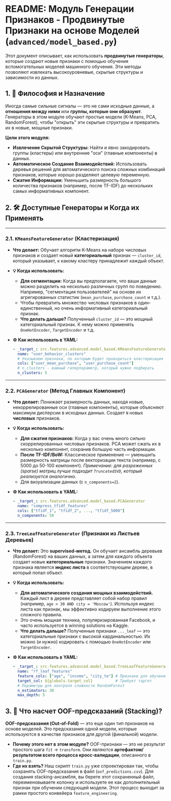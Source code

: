 # README: Модуль Генерации Признаков - Продвинутые Признаки на основе Моделей (`advanced/model_based.py`)

Этот документ описывает, как использовать **продвинутые генераторы**, которые создают новые признаки с помощью обучения вспомогательных моделей машинного обучения. Эти методы позволяют извлекать высокоуровневые, скрытые структуры и зависимости из данных.

## 1. 🎯 Философия и Назначение

Иногда самые сильные сигналы — это не сами исходные данные, а **отношения между ними** или **группы, которые они образуют**. Генераторы в этом модуле обучают простые модели (K-Means, PCA, RandomForest), чтобы "открыть" эти скрытые структуры и превратить их в новые, мощные признаки.

**Цели этого модуля:**

*   **Извлечение Скрытой Структуры:** Найти и явно закодировать группы (кластеры) или внутренние "оси" (главные компоненты) в данных.
*   **Автоматическое Создание Взаимодействий:** Использовать деревья решений для автоматического поиска сложных комбинаций признаков, которые хорошо разделяют целевую переменную.
*   **Сжатие Информации:** Уменьшить размерность большого количества признаков (например, после TF-IDF) до нескольких самых информативных компонент.

## 2. 🛠️ Доступные Генераторы и Когда их Применять

---

### 2.1. `KMeansFeatureGenerator` (Кластеризация)

*   **Что делает:** Обучает алгоритм K-Means на наборе числовых признаков и создает новый **категориальный** признак — `cluster_id`, который указывает, к какому кластеру принадлежит каждый объект.

*   **💡 Когда использовать:**
    *   **Для сегментации:** Когда вы предполагаете, что ваши данные можно разделить на несколько различных групп по поведению. Например, "сегментация пользователей" на основе их агрегированных статистик (`mean_purchase`, `purchase_count` и т.д.).
    *   Чтобы превратить множество числовых признаков в один-единственный, но очень информативный категориальный признак.
    *   **Что делать дальше?** Полученный `cluster_id` — это мощный категориальный признак. К нему можно применять `OneHotEncoder`, `TargetEncoder` и т.д.

*   **⚙️ Как использовать в YAML:**
    ```yaml
    - _target_: src.features.advanced.model_based.KMeansFeatureGenerator
      name: "user_behavior_clusters"
      # Указываем признаки, по которым будет проводиться кластеризация
      cols: ["user_mean_purchase", "user_purchase_count"]
      # n_clusters - важный гиперпараметр, который нужно подбирать
      n_clusters: 5
    ```

---

### 2.2. `PCAGenerator` (Метод Главных Компонент)

*   **Что делает:** Понижает размерность данных, находя новые, некоррелированные оси (главные компоненты), которые объясняют максимум дисперсии в исходных данных. Создает `N` новых **числовых** признаков.

*   **💡 Когда использовать:**
    *   **Для сжатия признаков:** Когда у вас очень много сильно скоррелированных числовых признаков. PCA может сжать их в несколько компонент, сохранив большую часть информации.
    *   **После TF-IDF/BoW:** Классическое применение — уменьшить размерность матрицы после векторизации текста (например, с 5000 до 50-100 компонент). *Примечание: для разреженных (sparse) матриц лучше подходит `TruncatedSVD`, который реализуется аналогично.*
    *   Для визуализации данных (с `n_components=2`).

*   **⚙️ Как использовать в YAML:**
    ```yaml
    - _target_: src.features.advanced.model_based.PCAGenerator
      name: "compress_tfidf_features"
      cols: ["tfidf_1", "tfidf_2", ..., "tfidf_5000"]
      n_components: 50
    ```

---

### 2.3. `TreeLeafFeatureGenerator` (Признаки из Листьев Деревьев)

*   **Что делает:** Это **supervised-метод**. Он обучает ансамбль деревьев (RandomForest) на ваших данных, а затем для каждого объекта создает новые **категориальные** признаки. Значением каждого признака является **индекс листа** в соответствующем дереве, в который попал объект.

*   **💡 Когда использовать:**
    *   **Для автоматического создания мощных взаимодействий.** Каждый лист в дереве представляет собой набор правил (например, `age > 30 AND city = 'Moscow'`). Используя индекс листа как признак, мы эффективно кодируем выполнение этого сложного правила.
    *   Это очень мощная техника, популяризированная Facebook, и часто используется в winning solutions на Kaggle.
    *   **Что делать дальше?** Полученные признаки `..._leaf` — это категориальные признаки с высокой кардинальностью. Их можно (и нужно) кодировать с помощью `OneHotEncoder` или `TargetEncoder`.

*   **⚙️ Как использовать в YAML:**
    ```yaml
    - _target_: src.features.advanced.model_based.TreeLeafFeatureGenerator
      name: "rf_leaf_features"
      feature_cols: ["age", "income", "city_te"] # Признаки для обучения дерева
      target_col: ${globals.target_col}          # Требует таргет
      # Параметры для контроля сложности RandomForest
      n_estimators: 30
      max_depth: 5
    ```

## 3. 🧠 Что насчет OOF-предсказаний (Stacking)?

**OOF-предсказания (Out-of-Fold)** — это еще один тип признаков на основе моделей. Это предсказания одной модели, которые используются в качестве признаков для другой (финальной) модели.

*   **Почему этого нет в этом модуле?** OOF-признаки — это не результат простого шага `fit` -> `transform`. Они являются **артефактом/результатом всего процесса кросс-валидации**, описанного в `train.py`.
*   **Где их взять?** Наш скрипт `train.py` уже спроектирован так, чтобы сохранять OOF-предсказания в файл (`oof_predictions.csv`). Для создания stacking-ансамбля, вы берете этот сохраненный файл, переименовываете колонку и используете ее как дополнительный признак при обучении следующей модели. Этот процесс выходит за рамки простого конвейера `feature_engineering`.